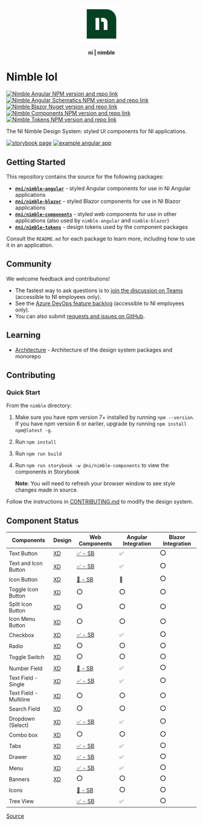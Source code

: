 <div align="center">
    <img src="docs/nimble-logo-icon.svg" width="100px"/>
    <p><b>ni | nimble</b></p>
</div>

# Nimble lol

[![Nimble Angular NPM version and repo link](https://img.shields.io/npm/v/@ni/nimble-angular.svg?label=@ni/nimble-angular)](https://www.npmjs.com/package/@ni/nimble-angular)
[![Nimble Angular Schematics NPM version and repo link](https://img.shields.io/npm/v/@ni/nimble-angular-schematics.svg?label=@ni/nimble-angular-schematics)](https://www.npmjs.com/package/@ni/nimble-angular-schematics)
[![Nimble Blazor Nuget version and repo link](https://img.shields.io/nuget/v/NimbleBlazor.svg?label=NimbleBlazor)](https://www.nuget.org/packages/NimbleBlazor)
[![Nimble Components NPM version and repo link](https://img.shields.io/npm/v/@ni/nimble-components.svg?label=@ni/nimble-components)](https://www.npmjs.com/package/@ni/nimble-components)
[![Nimble Tokens NPM version and repo link](https://img.shields.io/npm/v/@ni/nimble-tokens.svg?label=@ni/nimble-tokens)](https://www.npmjs.com/package/@ni/nimble-tokens)

The NI Nimble Design System: styled UI components for NI applications.

[![storybook page](https://img.shields.io/badge/storybook-white.svg?logo=storybook)](https://ni.github.io/nimble/storybook)
[![example angular app](https://img.shields.io/badge/example%20angular%20app-dd0031.svg?logo=angular)](https://ni.github.io/nimble/storybook/example-client-app)

## Getting Started

This repository contains the source for the following packages:

- **[`@ni/nimble-angular`](/angular-workspace/projects/ni/nimble-angular/)** - styled Angular components for use in NI Angular applications
- **[`@ni/nimble-blazor`](/packages/nimble-blazor/)** - styled Blazor components for use in NI Blazor applications
- **[`@ni/nimble-components`](/packages/nimble-components/)** - styled web components for use in other applications (also used by `nimble-angular` and `nimble-blazor`)
- **[`@ni/nimble-tokens`](/packages/nimble-tokens/)** - design tokens used by the component packages

Consult the `README.md` for each package to learn more, including how to use it in an application.

## Community

We welcome feedback and contributions!

- The fastest way to ask questions is to [join the discussion on Teams](https://teams.microsoft.com/l/team/19%3awo8vmMKMsHfltKXxc0bczZo-X4JlQSV5VxpaRJdh13k1%40thread.tacv2/conversations?groupId=9ee065d7-3898-4245-82f6-76e86084b8b1&tenantId=87ba1f9a-44cd-43a6-b008-6fdb45a5204e) (accessible to NI employees only). 
- See the [Azure DevOps feature backlog](https://dev.azure.com/ni/DevCentral/_backlogs/backlog/ASW%20SystemLink%20UI%20Component%20Working%20Group/Features) (accessible to NI employees only).
- You can also submit [requests and issues on GitHub](https://github.com/ni/nimble/issues).

## Learning

- [Architecture](/docs/Architecture.md) - Architecture of the design system packages and monorepo

## Contributing

### Quick Start

From the `nimble` directory:

1. Make sure you have npm version 7+ installed by running `npm --version`. If you have npm version 6 or earlier, upgrade by running `npm install npm@latest -g`.
2. Run `npm install`
3. Run `npm run build`
4. Run `npm run storybook -w @ni/nimble-components` to view the components in Storybook

    **Note**: You will need to refresh your browser window to see style changes made in source.

Follow the instructions in [CONTRIBUTING.md](/CONTRIBUTING.md) to modify the design system.

## Component Status

| Components             | Design | Web Components     | Angular Integration | Blazor Integration |
|------------------------|--------|--------------------|---------------------|--------------------|
| Text Button | [XD](https://xd.adobe.com/view/8ce280ab-1559-4961-945c-182955c7780b-d9b1/screen/42001df1-2969-438e-b353-4327d7a15102) | [:white_check_mark: - SB](https://ni.github.io/nimble/storybook/?path=/docs/button--outline-button) | :white_check_mark: | :o: |
| Text and Icon Button | [XD](https://xd.adobe.com/view/8ce280ab-1559-4961-945c-182955c7780b-d9b1/screen/a378bcdb-5c4b-4298-b3b1-28d8b1a37af2) | [:white_check_mark: - SB](https://ni.github.io/nimble/storybook/?path=/docs/button--outline-button) | :white_check_mark: | :o: |
| Icon Button | [XD](https://xd.adobe.com/view/8ce280ab-1559-4961-945c-182955c7780b-d9b1/screen/d022d8af-22f4-4bf2-981c-1dc0c61afece) | [:arrows_counterclockwise: - SB](https://ni.github.io/nimble/storybook/?path=/docs/button--outline-button) | :arrows_counterclockwise: | :o: |
| Toggle Icon Button | [XD](https://xd.adobe.com/view/8ce280ab-1559-4961-945c-182955c7780b-d9b1/screen/d022d8af-22f4-4bf2-981c-1dc0c61afece) | :o: | :o: | :o: |
| Split Icon Button | [XD](https://xd.adobe.com/view/8ce280ab-1559-4961-945c-182955c7780b-d9b1/screen/d022d8af-22f4-4bf2-981c-1dc0c61afece) | :o: | :o: | :o: |
| Icon Menu Button | [XD](https://xd.adobe.com/view/8ce280ab-1559-4961-945c-182955c7780b-d9b1/screen/d022d8af-22f4-4bf2-981c-1dc0c61afece) | :o: | :o: | :o: |
| Checkbox | [XD](https://xd.adobe.com/view/8ce280ab-1559-4961-945c-182955c7780b-d9b1/screen/3698340b-8162-4e5d-bf7a-20194612b3a7) | [:white_check_mark: - SB](https://ni.github.io/nimble/storybook/?path=/docs/checkbox--checkbox) | :white_check_mark: | :o: |
| Radio | [XD](https://xd.adobe.com/view/8ce280ab-1559-4961-945c-182955c7780b-d9b1/screen/3698340b-8162-4e5d-bf7a-20194612b3a7) | :o: | :o: | :o: |
| Toggle Switch | [XD](https://xd.adobe.com/view/8ce280ab-1559-4961-945c-182955c7780b-d9b1/screen/3698340b-8162-4e5d-bf7a-20194612b3a7) | :o: | :o: | :o: |
| Number Field | [XD](https://xd.adobe.com/view/8ce280ab-1559-4961-945c-182955c7780b-d9b1/screen/eaa9ee19-4411-4648-b19d-41f61f9a01cf) | [:arrows_counterclockwise: - SB](https://ni.github.io/nimble/storybook/?path=/docs/number-field--number-field) | :white_check_mark: | :o: |
| Text Field - Single | [XD](https://xd.adobe.com/view/8ce280ab-1559-4961-945c-182955c7780b-d9b1/screen/842889a5-67ba-4350-91c1-55eee48f4fa2) | [:white_check_mark: - SB](https://ni.github.io/nimble/storybook/?path=/docs/text-field--text-field) | :white_check_mark: | :o: |
| Text Field - Multiline | [XD](https://xd.adobe.com/view/8ce280ab-1559-4961-945c-182955c7780b-d9b1/screen/7c146e4b-c7c9-4975-a158-10e6093c522d/) | :o: | :o: | :o: |
| Search Field | [XD](https://xd.adobe.com/view/8ce280ab-1559-4961-945c-182955c7780b-d9b1/screen/842889a5-67ba-4350-91c1-55eee48f4fa2) | :o: | :o: | :o: |
| Dropdown (Select) | [XD](https://xd.adobe.com/view/8ce280ab-1559-4961-945c-182955c7780b-d9b1/screen/6ec70d21-9a59-40cd-a8f4-45cfeed9e01e) | [:white_check_mark: - SB](https://ni.github.io/nimble/storybook/?path=/docs/select--select) | :white_check_mark: | :o: |
| Combo box | [XD](https://xd.adobe.com/view/8ce280ab-1559-4961-945c-182955c7780b-d9b1/screen/bd6755d9-8fd2-4b97-9709-939ea20680ae) | :o: | :o: | :o: |
| Tabs | [XD](https://xd.adobe.com/view/8ce280ab-1559-4961-945c-182955c7780b-d9b1/screen/b2aa2c0c-03b7-4571-8e0d-de88baf0814b) | [:white_check_mark: - SB](https://ni.github.io/nimble/storybook/?path=/docs/tabs--tabs) | :white_check_mark: | :o: |
| Drawer | [XD](https://xd.adobe.com/view/8ce280ab-1559-4961-945c-182955c7780b-d9b1/screen/730cdeb8-a4b5-4dcc-9fe4-718a75da7aff) | [:white_check_mark: - SB](https://ni.github.io/nimble/storybook/?path=/docs/drawer--drawer) | :white_check_mark: | :o: |
| Menu | [XD](https://xd.adobe.com/view/8ce280ab-1559-4961-945c-182955c7780b-d9b1/screen/c098395e-30f8-4bd4-b8c5-394326b59919) | [:white_check_mark: - SB](https://ni.github.io/nimble/storybook/?path=/docs/menu--custom-menu) | :white_check_mark: | :o: |
| Banners | [XD](https://xd.adobe.com/view/8ce280ab-1559-4961-945c-182955c7780b-d9b1/screen/29c405f7-08ea-48b6-973f-546970b9dbab) | :o: | :o: | :o: |
| Icons | | [:arrows_counterclockwise: - SB](https://ni.github.io/nimble/storybook/?path=/docs/icons--component-icons) | :o: | :o: |
| Tree View | | [:white_check_mark: - SB](https://ni.github.io/nimble/storybook/?path=/docs/tree-view--tree-view) | :white_check_mark: | :o: |

[Source](https://nio365-my.sharepoint.com/:x:/g/personal/fred_visser_ni_com/Eb1_BLjOOI1IsvUWay5VdAwB_G0a20kOZeFHWzSsvIXUBw?e=aGNMTg)
